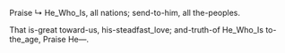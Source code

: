 Praise ↳ He_Who_Is, all nations;
send-to-him, all the-peoples.

That is-great toward-us, his-steadfast_love;
and-truth-of He_Who_Is to-the_age, Praise He—. 